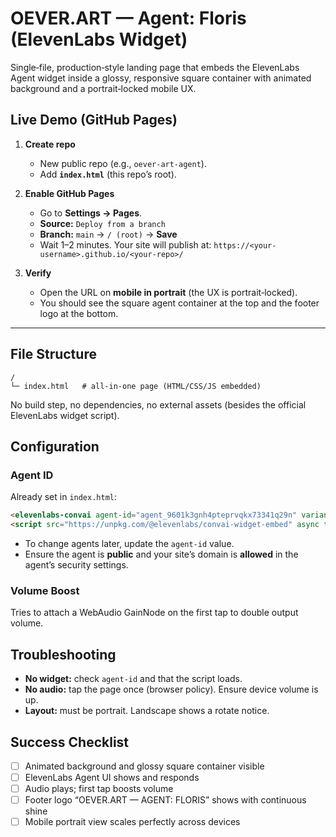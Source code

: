 # OEVER.ART — Agent: Floris (ElevenLabs Widget)

Single‑file, production‑style landing page that embeds the ElevenLabs Agent widget inside a glossy, responsive square container with animated background and a portrait‑locked mobile UX.

## Live Demo (GitHub Pages)

1. **Create repo**
   - New public repo (e.g., `oever-art-agent`).
   - Add **`index.html`** (this repo’s root).

2. **Enable GitHub Pages**
   - Go to **Settings → Pages**.
   - **Source:** `Deploy from a branch`
   - **Branch:** `main` → `/ (root)` → **Save**
   - Wait 1–2 minutes. Your site will publish at:
     `https://<your-username>.github.io/<your-repo>/`

3. **Verify**
   - Open the URL on **mobile in portrait** (the UX is portrait‑locked).
   - You should see the square agent container at the top and the footer logo at the bottom.

---

## File Structure

```
/
└─ index.html   # all-in-one page (HTML/CSS/JS embedded)
```

No build step, no dependencies, no external assets (besides the official ElevenLabs widget script).

## Configuration

### Agent ID
Already set in `index.html`:

```html
<elevenlabs-convai agent-id="agent_9601k3gnh4pteprvqkx73341q29n" variant="expanded"></elevenlabs-convai>
<script src="https://unpkg.com/@elevenlabs/convai-widget-embed" async type="text/javascript"></script>
```

- To change agents later, update the `agent-id` value.
- Ensure the agent is **public** and your site’s domain is **allowed** in the agent’s security settings.

### Volume Boost
Tries to attach a WebAudio GainNode on the first tap to double output volume.

## Troubleshooting

- **No widget:** check `agent-id` and that the script loads.
- **No audio:** tap the page once (browser policy). Ensure device volume is up.
- **Layout:** must be portrait. Landscape shows a rotate notice.

## Success Checklist

- [ ] Animated background and glossy square container visible
- [ ] ElevenLabs Agent UI shows and responds
- [ ] Audio plays; first tap boosts volume
- [ ] Footer logo “OEVER.ART — AGENT: FLORIS” shows with continuous shine
- [ ] Mobile portrait view scales perfectly across devices
